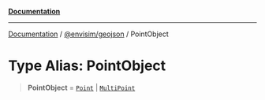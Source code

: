[**Documentation**](../../../README.md)

---

[Documentation](../../../README.md) / [@envisim/geojson](../README.md) / PointObject

# Type Alias: PointObject

> **PointObject** = [`Point`](../classes/Point.md) \| [`MultiPoint`](../classes/MultiPoint.md)
